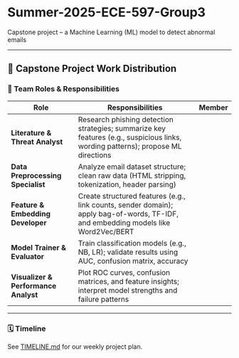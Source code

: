 # Summer-2025-ECE-597-Group3

Capstone project – a Machine Learning (ML) model to detect abnormal emails

---

## 📘 Capstone Project Work Distribution

### 👥 Team Roles & Responsibilities

| Role | Responsibilities | Member |
|------|------------------|--------|
| **Literature & Threat Analyst** | Research phishing detection strategies; summarize key features (e.g., suspicious links, wording patterns); propose ML directions |  |
| **Data Preprocessing Specialist** | Analyze email dataset structure; clean raw data (HTML stripping, tokenization, header parsing) |  |
| **Feature & Embedding Developer** | Create structured features (e.g., link counts, sender domain); apply bag-of-words, TF-IDF, and embedding models like Word2Vec/BERT |  |
| **Model Trainer & Evaluator** | Train classification models (e.g., NB, LR); validate results using AUC, confusion matrix, accuracy |  |
| **Visualizer & Performance Analyst** | Plot ROC curves, confusion matrices, and feature insights; interpret model strengths and failure patterns |  |

---

### 🗓️ Timeline

See [TIMELINE.md](./TIMELINE.md) for our weekly project plan.


